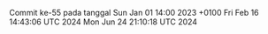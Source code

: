 Commit ke-55 pada tanggal Sun Jan 01 14:00 2023 +0100
Fri Feb 16 14:43:06 UTC 2024
Mon Jun 24 21:10:18 UTC 2024
